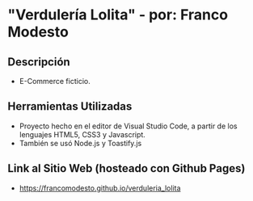 # "Verdulería Lolita" - por: Franco Modesto

## Descripción
- E-Commerce ficticio.

## Herramientas Utilizadas
- Proyecto hecho en el editor de Visual Studio Code, a partir de los lenguajes HTML5, CSS3 y Javascript.
- También se usó Node.js y Toastify.js

## Link al Sitio Web (hosteado con Github Pages)
- https://francomodesto.github.io/verduleria_lolita
